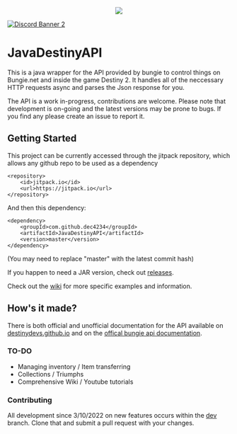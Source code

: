 <p align="center">
    <img src="https://user-images.githubusercontent.com/22875520/119843615-b6da3f80-bed5-11eb-8d3e-b2432a993454.png">
</p>

[![Discord Banner 2](https://discordapp.com/api/guilds/847480795232993280/widget.png?style=banner2)](https://discord.gg/dvZmP92d4h)

# JavaDestinyAPI 
This is a java wrapper for the API provided by bungie to control things on Bungie.net and inside the game Destiny 2. It handles all of the neccessary HTTP requests async and parses the Json response for you.

The API is a work in-progress, contributions are welcome. Please note that development is on-going and the latest versions may be prone to bugs. If you find any please create an issue to report it.
## Getting Started
This project can be currently accessed through the jitpack repository, which allows any github repo to be used as a dependency
```
<repository>
    <id>jitpack.io</id>
    <url>https://jitpack.io</url>
</repository>
```
And then this dependency:
```
<dependency>
    <groupId>com.github.dec4234</groupId>
    <artifactId>JavaDestinyAPI</artifactId>
    <version>master</version>
</dependency>
```
(You may need to replace "master" with the latest commit hash)

If you happen to need a JAR version, check out [releases](https://github.com/dec4234/JavaDestinyAPI/releases).

Check out the [wiki](https://github.com/dec4234/JavaDestinyAPI/wiki/Getting-Started) for more specific examples and information.

## How's it made?
There is both official and unofficial documentation for the API available on [destinydevs.github.io](http://destinydevs.github.io/BungieNetPlatform/docs/Endpoints) and on the [offical bungie api documentation](https://bungie-net.github.io/).

### TO-DO
- Managing inventory / Item transferring
- Collections / Triumphs
- Comprehensive Wiki / Youtube tutorials

### Contributing
All development since 3/10/2022 on new features occurs within the [dev](https://github.com/dec4234/JavaDestinyAPI/tree/dev) branch. Clone that and submit a pull request with your changes.